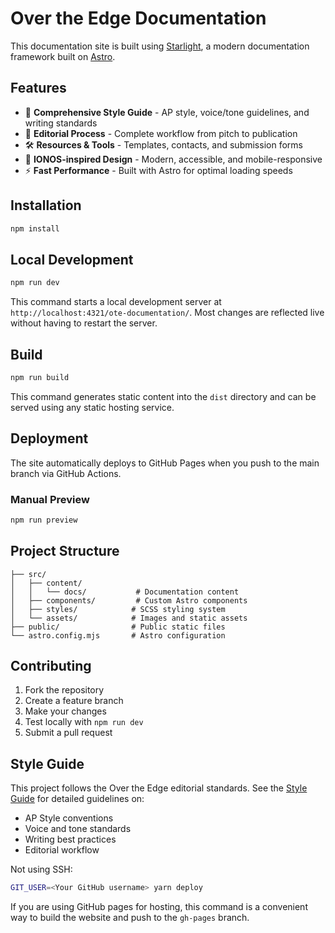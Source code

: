 # Over the Edge Documentation

This documentation site is built using [Starlight](https://starlight.astro.build/), a modern documentation framework built on [Astro](https://astro.build/).

## Features

- 📝 **Comprehensive Style Guide** - AP style, voice/tone guidelines, and writing standards
- 🔄 **Editorial Process** - Complete workflow from pitch to publication
- 🛠️ **Resources & Tools** - Templates, contacts, and submission forms
- 🎨 **IONOS-inspired Design** - Modern, accessible, and mobile-responsive
- ⚡ **Fast Performance** - Built with Astro for optimal loading speeds

## Installation

```bash
npm install
```

## Local Development

```bash
npm run dev
```

This command starts a local development server at `http://localhost:4321/ote-documentation/`. Most changes are reflected live without having to restart the server.

## Build

```bash
npm run build
```

This command generates static content into the `dist` directory and can be served using any static hosting service.

## Deployment

The site automatically deploys to GitHub Pages when you push to the main branch via GitHub Actions.

### Manual Preview

```bash
npm run preview
```

## Project Structure

```
├── src/
│   ├── content/
│   │   └── docs/           # Documentation content
│   ├── components/         # Custom Astro components
│   ├── styles/            # SCSS styling system
│   └── assets/            # Images and static assets
├── public/                # Public static files
└── astro.config.mjs       # Astro configuration
```

## Contributing

1. Fork the repository
2. Create a feature branch
3. Make your changes
4. Test locally with `npm run dev`
5. Submit a pull request

## Style Guide

This project follows the Over the Edge editorial standards. See the [Style Guide](src/content/docs/style-guide/) for detailed guidelines on:

- AP Style conventions
- Voice and tone standards  
- Writing best practices
- Editorial workflow

Not using SSH:

```bash
GIT_USER=<Your GitHub username> yarn deploy
```

If you are using GitHub pages for hosting, this command is a convenient way to build the website and push to the `gh-pages` branch.
